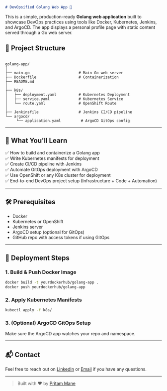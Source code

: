 ```markdown
# DevOpsified Golang Web App 🚀
```
This is a simple, production-ready **Golang web application** built to showcase DevOps practices using tools like Docker, Kubernetes, Jenkins, and ArgoCD. The app displays a personal profile page with static content served through a Go web server.


## 📁 Project Structure

```

golang-app/
│
├── main.go                      # Main Go web server
├── Dockerfile                   # Containerization
├── README.md
│
├── k8s/
│   ├── deployment.yaml          # Kubernetes Deployment
│   ├── service.yaml             # Kubernetes Service
│   └── route.yaml               # OpenShift Route
│
├── Jenkinsfile                  # Jenkins CI/CD pipeline
└── argocd/
     └── application.yaml         # ArgoCD GitOps config

````

---

## 🎯 What You'll Learn

✅ How to build and containerize a Golang app  
✅ Write Kubernetes manifests for deployment  
✅ Create CI/CD pipeline with Jenkins  
✅ Automate GitOps deployment with ArgoCD  
✅ Use OpenShift or any K8s cluster for deployment  
✅ End-to-end DevOps project setup (Infrastructure + Code + Automation)

---

## 🛠️ Prerequisites

- Docker
- Kubernetes or OpenShift
- Jenkins server
- ArgoCD setup (optional for GitOps)
- GitHub repo with access tokens if using GitOps

---

## 🚀 Deployment Steps

### 1. Build & Push Docker Image
```bash
docker build -t yourdockerhub/golang-app .
docker push yourdockerhub/golang-app
````

### 2. Apply Kubernetes Manifests

```bash
kubectl apply -f k8s/
```

### 3. (Optional) ArgoCD GitOps Setup

Make sure the ArgoCD app watches your repo and namespace.

---

## 📬 Contact

Feel free to reach out on [LinkedIn](https://www.linkedin.com/in/pritam-mane03/) or [Email](mailto:pritammane7666@gmail.com) if you have any questions.

---

> Built with ❤️ by [Pritam Mane](https://github.com/prritam)

```

